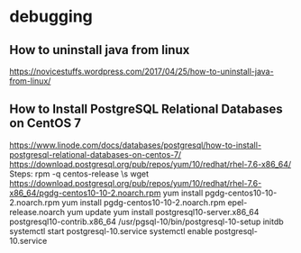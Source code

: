 # debugging
## How to uninstall java from linux
https://novicestuffs.wordpress.com/2017/04/25/how-to-uninstall-java-from-linux/
## How to Install PostgreSQL Relational Databases on CentOS 7
https://www.linode.com/docs/databases/postgresql/how-to-install-postgresql-relational-databases-on-centos-7/
https://download.postgresql.org/pub/repos/yum/10/redhat/rhel-7.6-x86_64/
Steps:
 rpm -q centos-release \s
 wget https://download.postgresql.org/pub/repos/yum/10/redhat/rhel-7.6-x86_64/pgdg-centos10-10-2.noarch.rpm
 yum install pgdg-centos10-10-2.noarch.rpm 
 yum install pgdg-centos10-10-2.noarch.rpm epel-release.noarch 
 yum update
 yum install postgresql10-server.x86_64 postgresql10-contrib.x86_64 
 /usr/pgsql-10/bin/postgresql-10-setup initdb
 systemctl start postgresql-10.service 
 systemctl enable postgresql-10.service 

